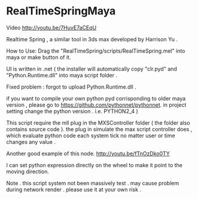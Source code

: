 RealTimeSpringMaya
==================
Video 
http://youtu.be/7HuvE7aCEqU


Realtime Spring , a similar tool in 3ds max developed by Harrison Yu .

How to Use:
Drag the "RealTimeSpring/scripts/RealTimeSpring.mel" into maya or make button of it.

UI is written in .net
(
  the installer will automatically copy "clr.pyd"
  and "Python.Runtime.dll" into maya script folder .
  
  Fixed problem : forgot to upload Python.Runtime.dll  .

  if you want to compile your own python pyd corrisponding to older maya version ,
  please go to https://github.com/pythonnet/pythonnet.
  in project setting change the python version . i.e. PYTHON2_4
)

This script require the mll plug in the MXSController folder ( the
folder also contains source code ). the plug in simulate the max script
controller does , which evaluate python code each system tick no matter
user or time changes any value .

Another good example of this node.
http://youtu.be/fTnOzDko0TY

I can set python expression directly on the wheel to make it point to the moving direction.


Note . this script system not been massively test . may cause problem
during network render . please use it at your own risk .

